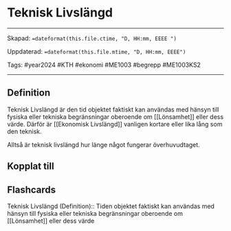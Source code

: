 # Teknisk Livslängd

---
Skapad: `=dateformat(this.file.ctime, "D, HH:mm, EEEE ")`

Uppdaterad: `=dateformat(this.file.mtime, "D, HH:mm, EEEE")`

Tags: #year2024 #KTH #ekonomi #ME1003 #begrepp #ME1003KS2

---

## Definition

Teknisk Livslängd är den tid objektet faktiskt kan användas med hänsyn till fysiska eller tekniska begränsningar oberoende om [[Lönsamhet]] eller dess värde. Därför är [[Ekonomisk Livslängd]] vanligen kortare eller lika lång som den teknisk.

Alltså är teknisk livslängd hur länge något fungerar överhuvudtaget.

## Kopplat till

## Flashcards

Teknisk Livslängd (Definition):: Tiden objektet faktiskt kan användas med hänsyn till fysiska eller tekniska begränsningar oberoende om [[Lönsamhet]] eller dess värde
<!--SR:!2024-02-18,4,272!2024-02-17,4,270-->
